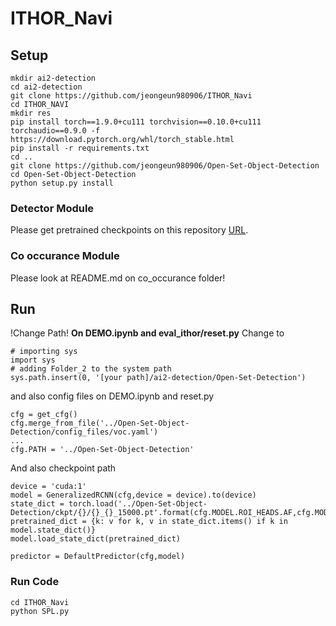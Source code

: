 # ITHOR_Navi

## Setup
```
mkdir ai2-detection
cd ai2-detection
git clone https://github.com/jeongeun980906/ITHOR_Navi
cd ITHOR_NAVI
mkdir res
pip install torch==1.9.0+cu111 torchvision==0.10.0+cu111 torchaudio==0.9.0 -f https://download.pytorch.org/whl/torch_stable.html
pip install -r requirements.txt
cd ..
git clone https://github.com/jeongeun980906/Open-Set-Object-Detection
cd Open-Set-Object-Detection
python setup.py install
```

### Detector Module

Please get pretrained checkpoints on this repository [URL](https://github.com/jeongeun980906/Open-Set-Object-Detection).

### Co occurance Module
Please look at README.md on co_occurance folder! 

## Run
!Change Path!
**On DEMO.ipynb and eval_ithor/reset.py**
Change to
```
# importing sys
import sys
# adding Folder_2 to the system path
sys.path.insert(0, '[your path]/ai2-detection/Open-Set-Detection')
```

and also config files on DEMO.ipynb and reset.py

```
cfg = get_cfg()
cfg.merge_from_file('../Open-Set-Object-Detection/config_files/voc.yaml')
...
cfg.PATH = '../Open-Set-Object-Detection'
```
And also checkpoint path

```
device = 'cuda:1'
model = GeneralizedRCNN(cfg,device = device).to(device)
state_dict = torch.load('../Open-Set-Object-Detection/ckpt/{}/{}_{}_15000.pt'.format(cfg.MODEL.ROI_HEADS.AF,cfg.MODEL.SAVE_IDX,MODEL_NAME),map_location=device)
pretrained_dict = {k: v for k, v in state_dict.items() if k in model.state_dict()}
model.load_state_dict(pretrained_dict)

predictor = DefaultPredictor(cfg,model)
```
### Run Code
```
cd ITHOR_Navi
python SPL.py
```
